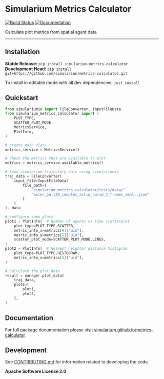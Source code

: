 # Simularium Metrics Calculator

[![Build Status](https://github.com/simularium/metrics-calculator/workflows/CI/badge.svg)](https://github.com/simularium/metrics-calculator/actions)
[![Documentation](https://github.com/simularium/metrics-calculator/workflows/Documentation/badge.svg)](https://simularium.github.io/metrics-calculator)

Calculate plot metrics from spatial agent data

---

## Installation

**Stable Release:** `pip install simularium-metrics-calculator`<br>
**Development Head:** `pip install git+https://github.com/simularium/metrics-calculator.git`

To install in editable mode with all dev dependencies: `just install`

## Quickstart

```python
from simulariumio import FileConverter, InputFileData
from simularium_metrics_calculator import (
    PLOT_TYPE,
    SCATTER_PLOT_MODE,
    MetricsService,
    PlotInfo,
)

# create main class
metrics_service = MetricsService()

# check the metrics that are available to plot
metrics = metrics_service.available_metrics()

# load simularium trajectory data using simulariumio
traj_data = FileConverter(
    input_file=InputFileData(
        file_path=(
            "simularium_metrics_calculator/tests/data/"
            "aster_pull3D_couples_actin_solid_3_frames_small.json"
        )
    )
)._data

# configure some plots
plot1 = PlotInfo(  # Number of agents vs time scatterplot
    plot_type=PLOT_TYPE.SCATTER,
    metric_info_x=metrics[0]["uid"],
    metric_info_y=metrics[2]["uid"],
    scatter_plot_mode=SCATTER_PLOT_MODE.LINES,
)
plot2 = PlotInfo(  # Nearest neighbor distance histogram
    plot_type=PLOT_TYPE.HISTOGRAM,
    metric_info_x=metrics[3]["uid"],
)

# calculate the plot data
result = manager.plot_data(
    traj_data,
    plots=[
        plot1,
        plot2,
    ],
)
```

## Documentation

For full package documentation please visit [simularium.github.io/metrics-calculator](https://simularium.github.io/metrics-calculator).

## Development

See [CONTRIBUTING.md](CONTRIBUTING.md) for information related to developing the code.

**Apache Software License 2.0**
